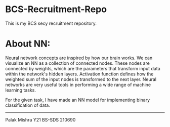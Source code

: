# BCS-Recruitment-Repo
This is my BCS secy recruitment repository.

# About NN:
Neural network concepts are inspired by how our brain works. We can visualize an NN as a collection of connected nodes. These nodes are connected by weights, which are the parameters that transform input data within the network's hidden layers. Activation function defines how the weighted sum of the input nodes is transformed to the next layer. Neural networks are very useful tools in performing a wide range of machine learning tasks.

For the given task, I have made an NN model for implementing binary classification of data.

---
Palak Mishra
Y21 BS-SDS
210690
